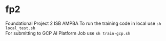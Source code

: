 # fp2
Foundational Project 2 ISB AMPBA
To run the training code in local use ```sh local_test.sh```
<br>For submitting to GCP AI Platform Job use ```sh train-gcp.sh```
